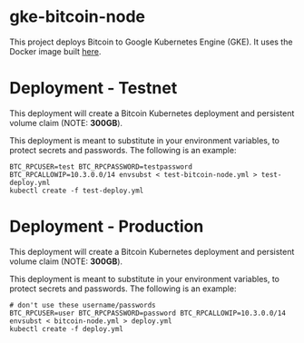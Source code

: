 # gke-bitcoin-node

This project deploys Bitcoin to Google Kubernetes Engine (GKE). It uses the Docker image built [here](https://github.com/bonovoxly/docker-bitcoind).

# Deployment - Testnet

This deployment will create a Bitcoin Kubernetes deployment and persistent volume claim (NOTE: **300GB**).

This deployment is meant to substitute in your environment variables, to protect secrets and passwords. The following is an example:

```
BTC_RPCUSER=test BTC_RPCPASSWORD=testpassword BTC_RPCALLOWIP=10.3.0.0/14 envsubst < test-bitcoin-node.yml > test-deploy.yml
kubectl create -f test-deploy.yml
```

# Deployment - Production

This deployment will create a Bitcoin Kubernetes deployment and persistent volume claim (NOTE: **300GB**).

This deployment is meant to substitute in your environment variables, to protect secrets and passwords. The following is an example:

```
# don't use these username/passwords
BTC_RPCUSER=user BTC_RPCPASSWORD=password BTC_RPCALLOWIP=10.3.0.0/14 envsubst < bitcoin-node.yml > deploy.yml
kubectl create -f deploy.yml
```
